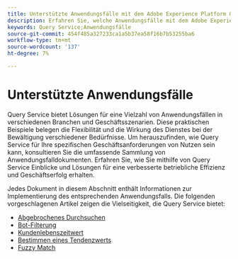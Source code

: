 ```yaml
---
title: Unterstützte Anwendungsfälle mit dem Adobe Experience Platform Query Service
description: Erfahren Sie, welche Anwendungsfälle mit dem Adobe Experience Platform Query Service unterstützt werden.
keywords: Query Service;Anwendungsfälle
source-git-commit: 454f485a327233ca1a5b37ea58f16b7b53255ba6
workflow-type: tm+mt
source-wordcount: '137'
ht-degree: 7%

---
```


# Unterstützte Anwendungsfälle

Query Service bietet Lösungen für eine Vielzahl von Anwendungsfällen in verschiedenen Branchen und Geschäftsszenarien. Diese praktischen Beispiele belegen die Flexibilität und die Wirkung des Dienstes bei der Bewältigung verschiedener Bedürfnisse. Um herauszufinden, wie Query Service für Ihre spezifischen Geschäftsanforderungen von Nutzen sein kann, konsultieren Sie die umfassende Sammlung von Anwendungsfalldokumenten. Erfahren Sie, wie Sie mithilfe von Query Service Einblicke und Lösungen für eine verbesserte betriebliche Effizienz und Geschäftserfolg erhalten.

Jedes Dokument in diesem Abschnitt enthält Informationen zur Implementierung des entsprechenden Anwendungsfalls. Die folgenden vorgeschlagenen Artikel zeigen die Vielseitigkeit, die Query Service bietet:

- [Abgebrochenes Durchsuchen](./abandoned-browse.md)
- [Bot-Filterung](./bot-filtering.md)
- [Kundenlebenszeitwert](./customer-lifetime-value.md)
- [Bestimmen eines Tendenzwerts](./propensity-score.md)
- [Fuzzy Match](./fuzzy-match.md)

